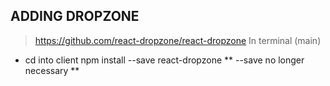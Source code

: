 ## ADDING DROPZONE
> https://github.com/react-dropzone/react-dropzone
> In terminal (main)
  - cd into client
    npm install --save react-dropzone
    ** --save no longer necessary **